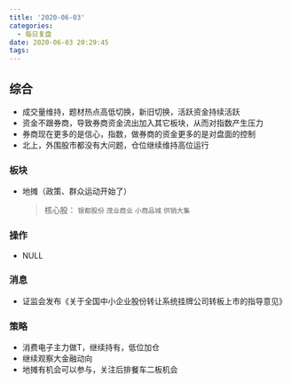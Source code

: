```yaml
---
title: '2020-06-03'
categories:
  - 每日复盘
date: 2020-06-03 20:29:45
tags:
---
```

## 综合

- 成交量维持，题材热点高低切换，新旧切换，活跃资金持续活跃
- 资金不跟券商，导致券商资金流出加入其它板块，从而对指数产生压力
- 券商现在更多的是信心，指数，做券商的资金更多的是对盘面的控制
- 北上，外围股市都没有大问题，仓位继续维持高位运行

### 板块

- 地摊（政策、群众运动开始了）
  > 核心股： `银都股份` `茂业商业` `小商品城` `供销大集`

### 操作

- NULL

### 消息

- 证监会发布《关于全国中小企业股份转让系统挂牌公司转板上市的指导意见》

### 策略

- 消费电子主力做T，继续持有，低位加仓
- 继续观察大金融动向
- 地摊有机会可以参与，关注后排餐车二板机会
